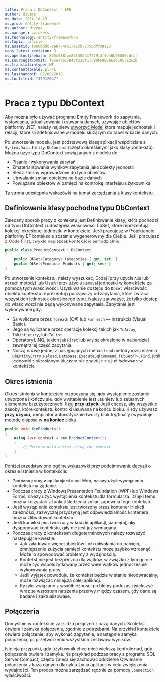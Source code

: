 ```yaml
---
title: Praca z DbContext - EF6
author: divega
ms.date: 2016-10-23
ms.prod: entity-framework
ms.author: divega
ms.manager: avickers
ms.technology: entity-framework-6
ms.topic: article
ms.assetid: b0e6bddc-8a87-4d51-b1cb-7756df938c23
caps.latest.revision: 3
ms.openlocfilehash: 865c9883ce25f405a173791df4e46b98550cd41f
ms.sourcegitcommit: f05e7b62584cf228f17390bb086a61d505712e1b
ms.translationtype: MT
ms.contentlocale: pl-PL
ms.lasthandoff: 07/08/2018
ms.locfileid: "37912047"
---
```

# <a name="working-with-dbcontext"></a>Praca z typu DbContext

Aby można było używać programu Entity Framework do zapytania, wstawiania, aktualizowania i usuwania danych, używając obiektów platformy .NET, należy najpierw [utworzyć Model](~/ef6/modeling/index.md) która mapuje jednostek i relacji, które są zdefiniowane w modelu służącym do tabel w bazie danych.

Po utworzeniu modelu, jest podstawową klasą aplikacji współdziała z `System.Data.Entity.DbContext` (często określanymi jako klasy kontekstu). Można użyć typu DbContext powiązanych z modelu do:
- Pisanie i wykonywania zapytań   
- Zmaterializowania wyników zapytania jako obiekty jednostki
- Śledź zmiany wprowadzone do tych obiektów
- Utrwalanie zmian obiektów na bazie danych
- Powiązanie obiektów w pamięci na kontrolkę interfejsu użytkownika

Ta strona udostępnia wskazówki na temat zarządzania z klasy kontekstu.  

## <a name="defining-a-dbcontext-derived-class"></a>Definiowanie klasy pochodne typu DbContext  

Zalecany sposób pracy z kontekstu jest Definiowanie klasy, która pochodzi od typu DbContext i udostępnia właściwości DbSet, które reprezentują kolekcji określonej jednostki w kontekście. Jeśli pracujesz w Projektancie platformy EF kontekście zostanie wygenerowany dla Ciebie. Jeśli pracujesz z Code First, zwykle napiszesz kontekście samodzielnie.  

``` csharp
public class ProductContext : DbContext
{
    public DbSet<Category> Categories { get; set; }
    public DbSet<Product> Products { get; set; }
}
```  

Po utworzeniu kontekstu, należy wyszukać, Dodaj (przy użyciu `Add` lub `Attach` metody) lub Usuń (przy użyciu `Remove`) jednostki w kontekście za pomocą tych właściwości. Uzyskiwanie dostępu do `DbSet` właściwość obiektu kontekstu reprezentują począwszy od zapytania, które zwraca wszystkich jednostek określonego typu. Należy zauważyć, że tylko dostęp do właściwości nie będą wykonywane zapytania. Zapytanie jest wykonywane gdy:  

- Są wyliczane przez `foreach` (C#) lub `For Each` — instrukcja (Visual Basic).  
- Jego są wyliczane przez operację kolekcji takich jak `ToArray`, `ToDictionary`, lub `ToList`.  
- Operatory LINQ, takich jak `First` lub `Any` są określone w najbardziej zewnętrznej część zapytania.  
- Noszą nazwę jednej z następujących metod: `Load` metody rozszerzenia `DbEntityEntry.Reload`, `Database.ExecuteSqlCommand`, i `DbSet<T>.Find`, jeśli jednostki z określonym kluczem nie znajduje się już ładowane w kontekście.  

## <a name="lifetime"></a>Okres istnienia  

Okres istnienia w kontekście rozpoczyna się, gdy wystąpienie zostanie utworzona i kończy się, gdy wystąpienie jest usunięty lub zebranych elementów bezużytecznych. Użyj **przy użyciu** Jeśli chcesz, aby wszystkie zasoby, które kontekstu kontrolki usuwana na końcu bloku. Kiedy używasz **przy użyciu**, kompilator automatycznie tworzy blok try/finally i wywołuje metodę dispose w **na koniec** bloku.  

``` csharp
public void UseProducts()
{
    using (var context = new ProductContext())
    {     
        // Perform data access using the context
    }
}
```  

Poniżej przedstawiono ogólne wskazówki przy podejmowaniu decyzji o okresie istnienia w kontekście:  

- Podczas pracy z aplikacjami sieci Web, należy użyć wystąpienia kontekstu na żądanie.  
- Podczas pracy z Windows Presentation Foundation (WPF) lub Windows Forms, należy użyć wystąpienia kontekstu dla formularza. Dzięki temu można korzystać z funkcji śledzenia zmian zapewnia tego kontekstu.  
- Jeśli wystąpienie kontekstu jest tworzony przez kontener iniekcji zależności, zazwyczaj przyczyną jest odpowiedzialność kontenera można zlikwidować kontekstu.
- Jeśli kontekst jest tworzony w kodzie aplikacji, pamiętaj, aby dysponować kontekstu, gdy nie jest już wymagany.  
- Podczas pracy z kontekstem długoterminowych należy rozważyć następujące kwestie:  
    - Jak załadować więcej obiektów i ich odwołania do pamięci, zmniejszenie zużycia pamięci kontekstu może szybko wzrosnąć. Może to spowodować problemy z wydajnością.  
    - Kontekst nie jest bezpieczna dla wątków, w związku z tym go nie może być współużytkowany przez wiele wątków jednocześnie wykonywania pracy.
    - Jeśli wyjątek powoduje, że kontekst będzie w stanie nieodwracalny, może rozwiązać niniejszą całej aplikacji.  
    - Ryzyko związane z współbieżności problemy podczas zwiększyć wraz ze wzrostem natężenia przerwy między czasem, gdy dane są badane i zaktualizowane.  

## <a name="connections"></a>Połączenia  

Domyślnie w kontekście zarządza połączeń z bazą danych. Kontekst otwiera i zamyka połączenia, zgodnie z potrzebami. Na przykład kontekście otwiera połączenie, aby wykonać zapytanie, a następnie zamyka połączenia, po przetworzeniu wszystkich zestawów wyników.  

Istnieją przypadki, gdy użytkownik chce mieć większą kontrolę nad, gdy połączenie otwiera i zamyka. Na przykład podczas pracy z programu SQL Server Compact, często zaleca się zachować oddzielne Otwieranie połączenia z bazą danych dla cyklu życia aplikacji w celu zwiększenia wydajności. Ten proces można zarządzać ręcznie za pomocą `Connection` właściwości.  
